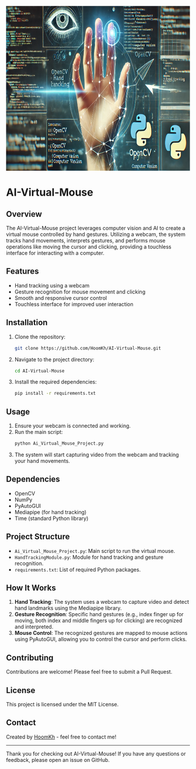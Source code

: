 <div style="text-align: center;">
    <img src="banner/banner.jpg" style="width:950px;height:450px;">
</div>


# AI-Virtual-Mouse

## Overview

The AI-Virtual-Mouse project leverages computer vision and AI to create a virtual mouse controlled by hand gestures. Utilizing a webcam, the system tracks hand movements, interprets gestures, and performs mouse operations like moving the cursor and clicking, providing a touchless interface for interacting with a computer.

## Features

- Hand tracking using a webcam
- Gesture recognition for mouse movement and clicking
- Smooth and responsive cursor control
- Touchless interface for improved user interaction

## Installation

1. Clone the repository:
    ```bash
    git clone https://github.com/HoomKh/AI-Virtual-Mouse.git
    ```
2. Navigate to the project directory:
    ```bash
    cd AI-Virtual-Mouse
    ```
3. Install the required dependencies:
    ```bash
    pip install -r requirements.txt
    ```

## Usage

1. Ensure your webcam is connected and working.
2. Run the main script:
    ```bash
    python Ai_Virtual_Mouse_Project.py
    ```
3. The system will start capturing video from the webcam and tracking your hand movements.

## Dependencies

- OpenCV
- NumPy
- PyAutoGUI
- Mediapipe (for hand tracking)
- Time (standard Python library)

## Project Structure

- `Ai_Virtual_Mouse_Project.py`: Main script to run the virtual mouse.
- `HandTrackingModule.py`: Module for hand tracking and gesture recognition.
- `requirements.txt`: List of required Python packages.

## How It Works

1. **Hand Tracking**: The system uses a webcam to capture video and detect hand landmarks using the Mediapipe library.
2. **Gesture Recognition**: Specific hand gestures (e.g., index finger up for moving, both index and middle fingers up for clicking) are recognized and interpreted.
3. **Mouse Control**: The recognized gestures are mapped to mouse actions using PyAutoGUI, allowing you to control the cursor and perform clicks.

## Contributing

Contributions are welcome! Please feel free to submit a Pull Request.

## License

This project is licensed under the MIT License.

## Contact

Created by [HoomKh](https://github.com/HoomKh) - feel free to contact me!

---

Thank you for checking out AI-Virtual-Mouse! If you have any questions or feedback, please open an issue on GitHub.

